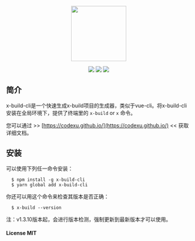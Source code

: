 <p align="center"><img src="https://ws3.sinaimg.cn/large/006tNbRwly1fwq1pr7r3sj308w06xmzr.jpg" width="150px"></p>

<p align="center">
  <img src="https://img.shields.io/jenkins/s/https/jenkins.qa.ubuntu.com/view/Precise/view/All%20Precise/job/precise-desktop-amd64_default.svg">
  <img src="https://img.shields.io/badge/npm-v1.3.17-blue.svg">
  <img src="https://img.shields.io/github/license/mashape/apistatus.svg">
</p>

## 简介

x-build-cli是一个快速生成x-build项目的生成器，类似于vue-cli。将x-build-cli安装在全局环境下，提供了终端里的 `x-build` or `x` 命令。

您可以通过 >> [https://codexu.github.io/](https://codexu.github.io/) << 获取详细文档。

## 安装

可以使用下列任一命令安装：

```
  $ npm install -g x-build-cli
  $ yarn global add x-build-cli
```

你还可以用这个命令来检查其版本是否正确：

```
  $ x-build --version
```

注：v1.3.10版本起，会进行版本检测，强制更新到最新版本才可以使用。

#### License MIT
